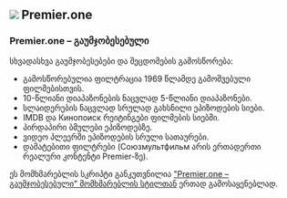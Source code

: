 ## ![](https://icons.duckduckgo.com/ip3/premier.one.ico) Premier.one

### Premier.one – გაუმჯობესებული

სხვადასხვა გაუმჯობესებები და შეცდომების გამოსწორება:

* გამოსწორებულია ფილტრაცია 1969 წლამდე გამოშვებული ფილმებისთვის.
* 10-წლიანი დიაპაზონების ნაცვლად 5-წლიანი დიაპაზონები.
* სლაიდერების ნაცვლად სრულად გახსნილი ეპიზოდების სიები.
* IMDB და Кинопоиск რეიტინგები ფილმების სიებში.
* პირდაპირი ბმულები ეპიზოდებზე.
* ვიდეო პლეერში ეპიზოდების სრული სათაურები.
* დამატებითი ფილტრები (Союзмультфильм არის ერთადერთი რეალური კონტენტი Premier-ზე).

ეს მომხმარებლის სკრიპტი განკუთვნილია ["Premier.one – გაუმჯობესებული" მომხმარებლის სტილთან](https://github.com/Athari/AthariUserCSS#premier) ერთად გამოსაყენებლად.
